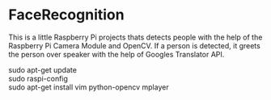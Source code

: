 # FaceRecognition

This is a little Raspberry Pi projects thats detects people with the help of the Raspberry Pi Camera Module and OpenCV. If a person is detected, it greets the person over speaker with the help of Googles Translator API.

sudo apt-get update  
sudo raspi-config  
sudo apt-get install vim python-opencv mplayer  
